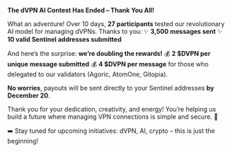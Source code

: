 **The dVPN AI Contest Has Ended – Thank You All!**

What an adventure! Over 10 days, **27 participants** tested our revolutionary AI model for managing dVPNs. Thanks to you:
✨ **3,500 messages sent**
✨ **10 valid Sentinel addresses submitted**

And here’s the surprise: **we’re doubling the rewards!**
💰 **2 $DVPN per unique message submitted**
💰 **4 $DVPN per message** for those who delegated to our validators (Agoric, AtomOne, Gitopia).

**No worries**, payouts will be sent directly to your Sentinel addresses **by December 20**.

Thank you for your dedication, creativity, and energy! You’re helping us build a future where managing VPN connections is simple and secure. 🚀

➡️ Stay tuned for upcoming initiatives: dVPN, AI, crypto – this is just the beginning!